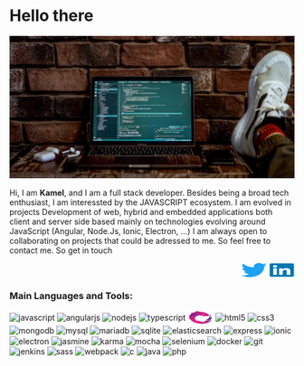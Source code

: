 # Hello there

<!-- <img src="https://github.com/kbrikh/kbrikh/blob/master/banner-1.jpg"> -->
![myBanner](https://github.com/kbrikh/kbrikh/blob/master/banner-1.jpg)


Hi, I am **Kamel**, and I am a full stack developer. Besides being a broad tech enthusiast, I am interessted by the JAVASCRIPT ecosystem. I am evolved in projects Development of web, hybrid and embedded applications both client and server side based mainly on technologies evolving around JavaScript (Angular, Node.Js, Ionic, Electron, ...)
I am always open to collaborating on projects that could be adressed to me. So feel free to contact me. So get in touch

<p align="right">
<a href="https://twitter.com/kbrikh" target="blank"><img align="center" src="https://github.com/devicons/devicon/blob/master/icons/twitter/twitter-original.svg" alt="kbrikh" height="25" width="45" /></a>
<a href="https://linkedin.com/in/kbrikh" target="blank"><img align="center" src="https://github.com/devicons/devicon/blob/master/icons/linkedin/linkedin-original.svg" alt="kbrikh" height="25" width="45" /></a>
</p>


### Main Languages and Tools:
<p align="left"> 
<img align="center" src="https://devicons.github.io/devicon/devicon.git/icons/javascript/javascript-original.svg" alt="javascript" width="45" height="25" title="Javascript"/> </a> 
<img align="center" src="https://devicons.github.io/devicon/devicon.git/icons/angularjs/angularjs-original.svg" alt="angularjs" width="45" height="25" title="Angular"/> </a> 
<img align="center" src="https://devicons.github.io/devicon/devicon.git/icons/nodejs/nodejs-original-wordmark.svg" alt="nodejs" width="45" height="25" title="Node.Js"/> </a> 
<img align="center" src="https://devicons.github.io/devicon/devicon.git/icons/typescript/typescript-original.svg" alt="typescript" width="45" height="25" title="Typescript"/> </a>
<img align="center" src="https://github.com/ReactiveX/rxjs/blob/master/resources/CI-CD/logo/svg/RxJs_Logo_Basic.svg" alt="RxJs" width="45" height="25" title="RxJs"/> </a>
<img align="center" src="https://devicons.github.io/devicon/devicon.git/icons/html5/html5-original-wordmark.svg" alt="html5" width="45" height="25" title="Html"/> </a>
<img align="center" src="https://devicons.github.io/devicon/devicon.git/icons/css3/css3-original-wordmark.svg" alt="css3" width="45" height="25" title="CSS"/> </a>
<img align="center" src="https://devicons.github.io/devicon/devicon.git/icons/mongodb/mongodb-original-wordmark.svg" alt="mongodb" width="45" height="25" title="MongoDb"/>
<img align="center" src="https://devicons.github.io/devicon/devicon.git/icons/mysql/mysql-original-wordmark.svg" alt="mysql" width="45" height="25" title="MySql"/>
<img align="center" src="https://www.vectorlogo.zone/logos/mariadb/mariadb-icon.svg" alt="mariadb" width="45" height="25" title="MariaDb"/>
<img align="center" src="https://www.vectorlogo.zone/logos/sqlite/sqlite-icon.svg" alt="sqlite" width="45" height="25" title="SqLite"/>
<img align="center" src="https://www.vectorlogo.zone/logos/elastic/elastic-icon.svg" alt="elasticsearch" width="45" height="25" title="Elasticsearch"/>
<img align="center" src="https://devicons.github.io/devicon/devicon.git/icons/express/express-original-wordmark.svg" alt="express" width="45" height="25" title="ExpressJs"/>
<img align="center" src="https://upload.wikimedia.org/wikipedia/commons/d/d1/Ionic_Logo.svg" alt="ionic" width="45" height="25" title="Ionic"/>
<img align="center" src="https://devicons.github.io/devicon/devicon.git/icons/electron/electron-original.svg" alt="electron" width="45" height="25" title="Electron"/>
<img align="center" src="https://www.vectorlogo.zone/logos/jasmine/jasmine-icon.svg" alt="jasmine" width="45" height="25" title="Jasmine"/>
<img align="center" src="https://raw.githubusercontent.com/detain/svg-logos/780f25886640cef088af994181646db2f6b1a3f8/svg/karma.svg" alt="karma" width="45" height="25" title="Karma"/>
<img align="center" src="https://www.vectorlogo.zone/logos/mochajs/mochajs-icon.svg" alt="mocha" width="45" height="25" title="Mocha.Js"/>
<img align="center" src="https://raw.githubusercontent.com/detain/svg-logos/780f25886640cef088af994181646db2f6b1a3f8/svg/selenium-logo.svg" alt="selenium" width="45" height="25" title="Selenium"/>
<img align="center" src="https://devicons.github.io/devicon/devicon.git/icons/docker/docker-original-wordmark.svg" alt="docker" width="45" height="25" title="Docker"/> 
<img align="center" src="https://www.vectorlogo.zone/logos/git-scm/git-scm-icon.svg" alt="git" width="45" height="25" title="Git"/> 
<img align="center" src="https://www.vectorlogo.zone/logos/jenkins/jenkins-icon.svg" alt="jenkins" width="45" height="25" title="Jenkins"/> 
<img align="center" src="https://devicons.github.io/devicon/devicon.git/icons/sass/sass-original.svg" alt="sass" width="45" height="25" title="Sass"/> 
<img align="center" src="https://devicons.github.io/devicon/devicon.git/icons/webpack/webpack-original.svg" alt="webpack" width="45" height="25" title="Webpack"/> 
<img align="center" src="https://devicons.github.io/devicon/devicon.git/icons/c/c-original.svg" alt="c" width="45" height="25" title="C"/> 
<img align="center" src="https://devicons.github.io/devicon/devicon.git/icons/java/java-original-wordmark.svg" alt="java" width="45" height="25" title="Java"/> 
<img align="center" src="https://devicons.github.io/devicon/devicon.git/icons/php/php-original.svg" alt="php" width="45" height="25" title="PHP"/> 
</p>


